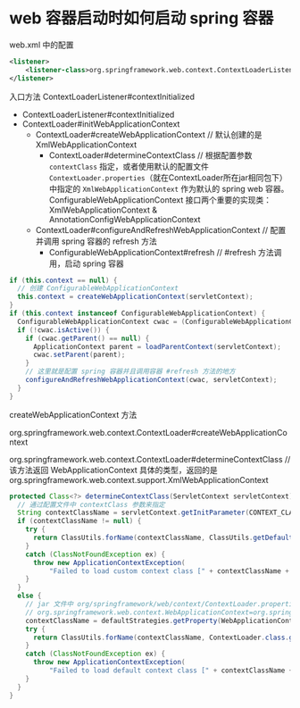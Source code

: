 # web 容器启动时如何启动 spring 容器


web.xml 中的配置
``` xml
<listener>
    <listener-class>org.springframework.web.context.ContextLoaderListener</listener-class>
</listener>
```

入口方法 ContextLoaderListener#contextInitialized
- ContextLoaderListener#contextInitialized
- ContextLoader#initWebApplicationContext
  - ContextLoader#createWebApplicationContext // 默认创建的是 XmlWebApplicationContext
    - ContextLoader#determineContextClass // 根据配置参数 `contextClass` 指定，或者使用默认的配置文件 `ContextLoader.properties`（就在ContextLoader所在jar相同包下）中指定的 `XmlWebApplicationContext` 作为默认的 spring web 容器。ConfigurableWebApplicationContext 接口两个重要的实现类：XmlWebApplicationContext & AnnotationConfigWebApplicationContext
  - ContextLoader#configureAndRefreshWebApplicationContext  // 配置并调用 spring 容器的 refresh 方法
      - ConfigurableWebApplicationContext#refresh  // #refresh 方法调用，启动 spring 容器


``` java
if (this.context == null) {
  // 创建 ConfigurableWebApplicationContext
  this.context = createWebApplicationContext(servletContext);
}
if (this.context instanceof ConfigurableWebApplicationContext) {
  ConfigurableWebApplicationContext cwac = (ConfigurableWebApplicationContext) this.context;
  if (!cwac.isActive()) {
    if (cwac.getParent() == null) {
      ApplicationContext parent = loadParentContext(servletContext);
      cwac.setParent(parent);
    }
    // 这里就是配置 spring 容器并且调用容器 #refresh 方法的地方
    configureAndRefreshWebApplicationContext(cwac, servletContext);
  }
}
```

createWebApplicationContext 方法

org.springframework.web.context.ContextLoader#createWebApplicationContext

org.springframework.web.context.ContextLoader#determineContextClass  // 该方法返回 WebApplicationContext 具体的类型，返回的是 org.springframework.web.context.support.XmlWebApplicationContext
``` java
protected Class<?> determineContextClass(ServletContext servletContext) {
  // 通过配置文件中 contextClass 参数来指定
  String contextClassName = servletContext.getInitParameter(CONTEXT_CLASS_PARAM);
  if (contextClassName != null) {
    try {
      return ClassUtils.forName(contextClassName, ClassUtils.getDefaultClassLoader());
    }
    catch (ClassNotFoundException ex) {
      throw new ApplicationContextException(
          "Failed to load custom context class [" + contextClassName + "]", ex);
    }
  }
  else {
    // jar 文件中 org/springframework/web/context/ContextLoader.properties 配置中指定
    // org.springframework.web.context.WebApplicationContext=org.springframework.web.context.support.XmlWebApplicationContext
    contextClassName = defaultStrategies.getProperty(WebApplicationContext.class.getName());
    try {
      return ClassUtils.forName(contextClassName, ContextLoader.class.getClassLoader());
    }
    catch (ClassNotFoundException ex) {
      throw new ApplicationContextException(
          "Failed to load default context class [" + contextClassName + "]", ex);
    }
  }
}
```
